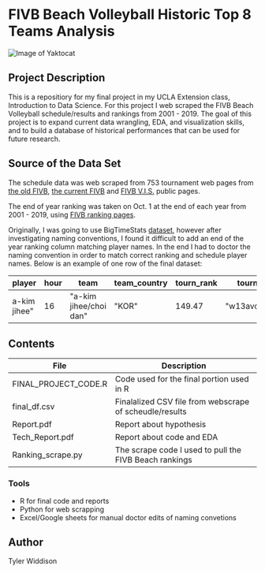 #                       FIVB Beach Volleyball Historic Top 8 Teams Analysis



![Image of Yaktocat](https://www.sportface.it/wp-content/uploads/2018/05/FIVB-Beach-Volley-World-Tour-Logo.jpg)
## Project Description
This is a repositiory for my final project in my UCLA Extension class, Introduction to Data Science.
For this project I web scraped the FIVB Beach Volleyball schedule/results and rankings from 2001 - 2019. The goal of this project is to  expand current data wrangling, EDA, and visualization skills, and to build a database of historical performances that can be used for future research.

## Source of the Data Set
The schedule data was web scraped from 753 tournament web pages from [the old FIVB](http://www.fivb.org/EN/BeachVolleyball/Competitions/Competitions.htm), [the current FIVB](https://www.fivb.org/EN/BeachVolleyball/calendar.asp) and [FIVB V.I.S.](http://www.fivb.org/visasp/JS_BMatchList.aspx?TournCode=MSTA2009&Phase=2) public pages.

The end of year ranking was taken on Oct. 1 at the end of each year from 2001 - 2019, using [FIVB ranking pages](http://www.fivb.org/Vis/Public/JS/Beach/SeasonRank.aspx?Gender=1&id=BTechPlayW&Date=20191001).

Originally, I was going to use BigTimeStats [dataset](https://github.com/BigTimeStats/beach-volleyball/tree/master/data), however after investigating naming conventions, I found it difficult to add an end of the year ranking column matching player names. In the end I had to doctor the naming convention in order to match correct ranking and schedule player names. Below is an example of one row of the final dataset:

|player|hour|team|team_country|tourn_rank|tourn|date|phase|year|match_no|court|time|team_rank|gender|opp|opp_team_rank|total_matches|match_won|match_lost|match_win|total_set_threes|total_sets_played|rank|
|------|----|----|------------|----------|-----|----|-----|----|--------|-----|----|---------|------|---|-------------|-------------|---------|----------|---------|----------------|-----------------|----|
|a-kim jihee"|16|"a-kim jihee/choi dan"|"KOR"|149.47|"w13avckr"|2013-07-04|"Pool A"|2013|17|1|"16:10"|150|"w"|"cavestro/tonon"|260|1|0|1|0|0|2|150|

 ## Contents
 
|File|Description|
|-|-|
|FINAL_PROJECT_CODE.R|Code used for the final portion used in R|
|final_df.csv|Finalalized CSV file from webscrape of scheudle/results|
|Report.pdf|Report about hypothesis|
|Tech_Report.pdf|Report about code and EDA|
|Ranking_scrape.py|The scrape code I used to pull the FIVB Beach rankings|

### Tools
- R for final code and reports
- Python for web scrapping
- Excel/Google sheets for manual doctor edits of naming convetions

## Author
Tyler Widdison





